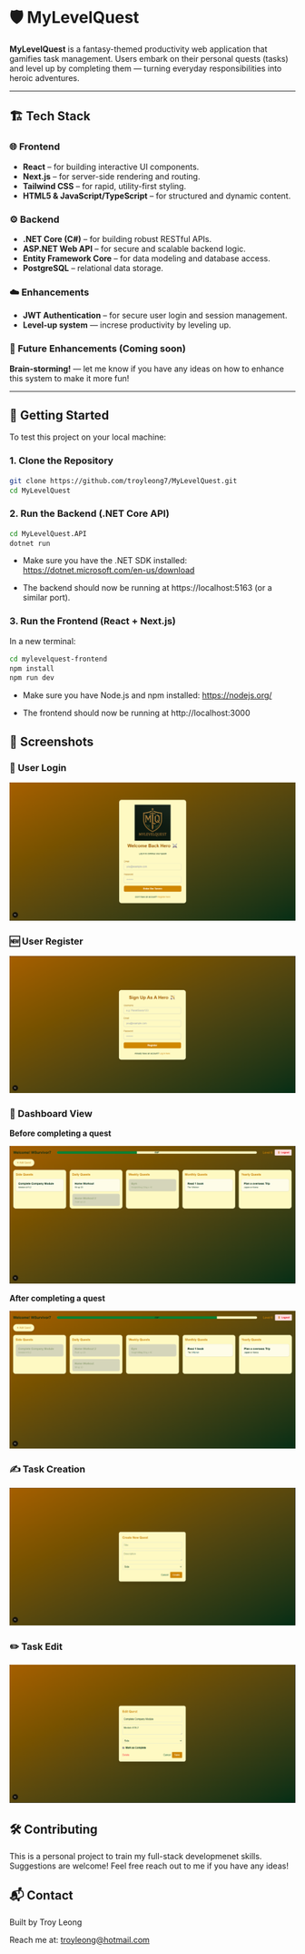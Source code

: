 # 🛡️ MyLevelQuest

**MyLevelQuest** is a fantasy-themed productivity web application that gamifies task management. Users embark on their personal quests (tasks) and level up by completing them — turning everyday responsibilities into heroic adventures.

---

## 🏗️ Tech Stack

### 🌐 Frontend
- **React** – for building interactive UI components.
- **Next.js** – for server-side rendering and routing.
- **Tailwind CSS** – for rapid, utility-first styling.
- **HTML5 & JavaScript/TypeScript** – for structured and dynamic content.

### ⚙️ Backend
- **.NET Core (C#)** – for building robust RESTful APIs.
- **ASP.NET Web API** – for secure and scalable backend logic.
- **Entity Framework Core** – for data modeling and database access.
- **PostgreSQL** –  relational data storage.

### ☁️  Enhancements 
- **JWT Authentication** – for secure user login and session management.
- **Level-up system** — increse productivity by leveling up.

### 🌱  Future Enhancements (Coming soon)
**Brain-storming!** — let me know if you have any ideas on how to enhance this system to make it more fun!

---

## 🚀 Getting Started

To test this project on your local machine:

### 1. Clone the Repository

```bash
git clone https://github.com/troyleong7/MyLevelQuest.git
cd MyLevelQuest
```

### 2. Run the Backend (.NET Core API)
```bash
cd MyLevelQuest.API
dotnet run
```
- Make sure you have the .NET SDK installed: https://dotnet.microsoft.com/en-us/download

- The backend should now be running at https://localhost:5163 (or a similar port).

### 3. Run the Frontend (React + Next.js)
In a new terminal:
```bash
cd mylevelquest-frontend
npm install
npm run dev
```
- Make sure you have Node.js and npm installed: https://nodejs.org/

- The frontend should now be running at http://localhost:3000

## 📸 Screenshots

### 🔐 User Login 
![Login](./screenshots/MLQss-login.png)

### 🆕 User Register 
![Register](./screenshots/MLQss-register.png)

### 🧭 Dashboard View  
**Before completing a quest**

![Dashboard-Before](./screenshots/MLQss-dashboard.png)

**After completing a quest**

![Dashboard-After](./screenshots/MLQss-dashboard2.png)

### ✍️ Task Creation  
![Task Creation](./screenshots/MLQss-create.png)

### ✏️ Task Edit
![Task Edit](./screenshots/MLQss-edit.png)

## 🛠️ Contributing

This is a personal project to train my full-stack developmenet skills. Suggestions are welcome! Feel free reach out to me if you have any ideas!

## 📬 Contact

Built by Troy Leong

Reach me at: troyleong@hotmail.com